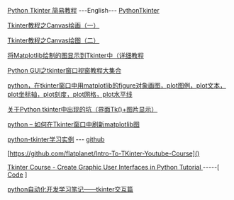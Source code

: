 [Python Tkinter 简易教程](https://blog.csdn.net/liuxu0703/category_9268244.html)
---English--- [PythonTkinter](https://www.python-course.eu/python_tkinter.php) 

[Tkinter教程之Canvas绘画（一）](https://tpleina.com/2019/06/2702318118.html)

[Tkinter教程之Canvas绘图（二）](https://tpleina.com/2019/06/2064081439.html)

[将Matplotlib绘制的图显示到Tkinter中（详细教程](http://www.wepeng.net/article/detail/91894935.html)

[Python GUI之tkinter窗口视窗教程大集合](https://www.cnblogs.com/shwee/p/9427975.html)

[python，在tkinter窗口中用matplotlib的figure对象画图，plot图例，plot文本，plot坐标轴，plot刻度，plot网格，plot水平线](https://blog.csdn.net/m0_37542524/article/details/88851866)

[关于Python tkinter中出现的坑（界面Tk()+图片显示）](http://www.manongzj.com/blog/3-whhhizylbszctsl.html)

[python – 如何在Tkinter窗口中刷新matplotlib图](http://www.voidcn.com/article/p-updhmayc-bwd.html)


[python-tkinter学习实例](https://www.codercto.com/a/11923.html)   --- [github](https://github.com/ishikota/PyPokerGUI/tree/master/pypokergui)

[https://github.com/flatplanet/Intro-To-TKinter-Youtube-Course]()

[Tkinter Course - Create Graphic User Interfaces in Python Tutorial ](https://www.youtube.com/watch?v=YXPyB4XeYLA&t=13917s)  -----[       [Code](https://github.com/flatplanet/Intro-To-TKinter-Youtube-Course) ]

[python自动化开发学习笔记——tkinter交互篇](https://zhuanlan.zhihu.com/p/75873988)

[]()


[]()

[]()
